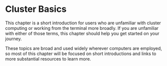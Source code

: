 # Cluster Basics

This chapter is a short introduction for users who are unfamiliar with cluster computing or working from the terminal
more broadly. If you are unfamiliar with either of those terms, this chapter should help you get started on your
journey.

These topics are broad and used widely wherever computers are employed, so most of this chapter will be focused
on short introductions and links to more substantial resources to learn more.
